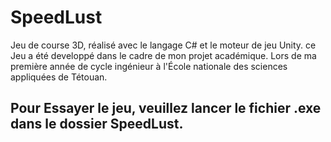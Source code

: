 # SpeedLust
Jeu de course 3D, réalisé avec le langage C# et le moteur de jeu Unity.
ce Jeu a été developpé dans le cadre de mon projet académique. Lors de ma première année de cycle ingénieur à l'École nationale des sciences appliquées de Tétouan.

## Pour Essayer le jeu, veuillez lancer le fichier .exe dans le dossier SpeedLust.
